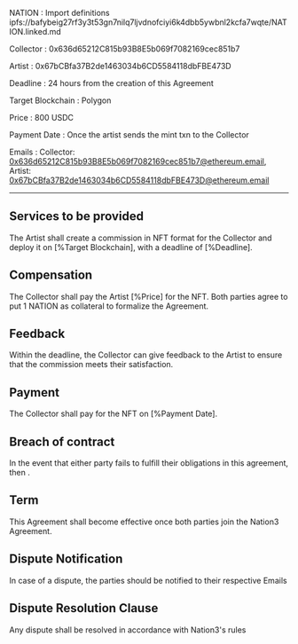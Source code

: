 NATION
: Import definitions ipfs://bafybeig27rf3y3t53gn7nilq7ljvdnofciyi6k4dbb5ywbnl2kcfa7wqte/NATION.linked.md

Collector
: 0x636d65212C815b93B8E5b069f7082169cec851b7

Artist
: 0x67bCBfa37B2de1463034b6CD5584118dbFBE473D

Deadline
: 24 hours from the creation of this Agreement

Target Blockchain
: Polygon

Price
: 800 USDC

Payment Date
: Once the artist sends the mint txn to the Collector

Emails
: Collector: 0x636d65212C815b93B8E5b069f7082169cec851b7@ethereum.email, Artist: 0x67bCBfa37B2de1463034b6CD5584118dbFBE473D@ethereum.email

---

## Services to be provided

The Artist shall create a commission in NFT format for the Collector and deploy it on [%Target Blockchain], with a deadline of [%Deadline].

## Compensation

The Collector shall pay the Artist [%Price] for the NFT. Both parties agree to put 1 NATION as collateral to formalize the Agreement.

## Feedback

Within the deadline, the Collector can give feedback to the Artist to ensure that the commission meets their satisfaction.

## Payment

The Collector shall pay for the NFT on [%Payment Date].

## Breach of contract

In the event that either party fails to fulfill their obligations in this agreement, then .

## Term

This Agreement shall become effective once both parties join the Nation3 Agreement.

## Dispute Notification

In case of a dispute, the parties should be notified to their respective Emails

## Dispute Resolution Clause

Any dispute shall be resolved in accordance with Nation3's rules
